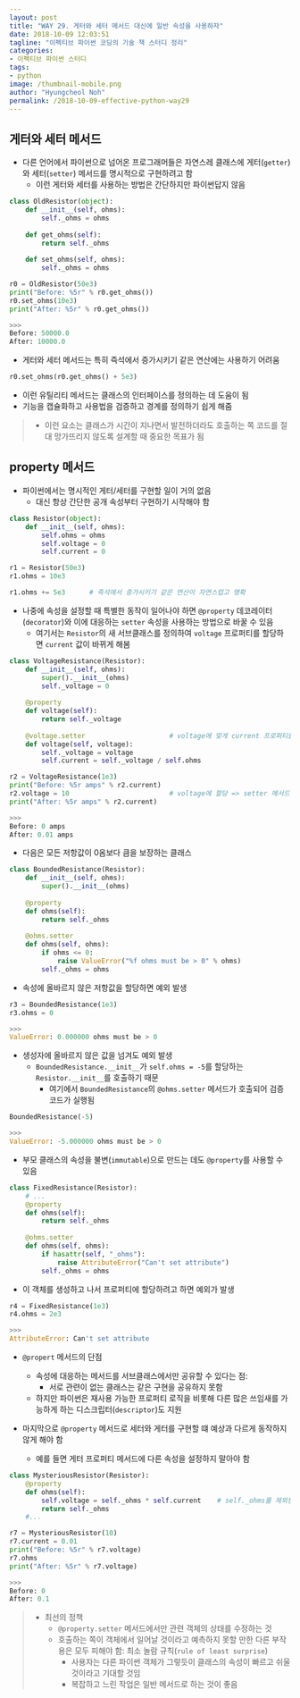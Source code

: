 ```yaml
---
layout: post
title: "WAY 29. 게터와 세터 메서드 대신에 일반 속성을 사용하자"
date: 2018-10-09 12:03:51
tagline: "이펙티브 파이썬 코딩의 기술 책 스터디 정리"
categories:
- 이펙티브 파이썬 스터디
tags:
- python
image: /thumbnail-mobile.png
author: "Hyungcheol Noh"
permalink: /2018-10-09-effective-python-way29
---
```


## 게터와 세터 메서드
- 다른 언어에서 파이썬으로 넘어온 프로그래머들은 자연스레 클래스에 게터(`getter`)와 세터(`setter`) 메서드를 명시적으로 구현하려고 함
    - 이런 게터와 세터를 사용하는 방법은 간단하지만 파이썬답지 않음

```python
class OldResistor(object):
    def __init__(self, ohms):
        self._ohms = ohms
    
    def get_ohms(self):
        return self._ohms
    
    def set_ohms(self, ohms):
        self._ohms = ohms

r0 = OldResistor(50e3)
print("Before: %5r" % r0.get_ohms())
r0.set_ohms(10e3)
print("After: %5r" % r0.get_ohms())

>>>
Before: 50000.0
After: 10000.0
```

- 게터와 세터 메서드는 특히 즉석에서 증가시키기 같은 연산에는 사용하기 어려움

```python
r0.set_ohms(r0.get_ohms() + 5e3)
```

- 이런 유틸리티 메서드는 클래스의 인터페이스를 정의하는 데 도움이 됨
- 기능을 캡슐화하고 사용법을 검증하고 경계를 정의하기 쉽게 해줌
>- 이런 요소는 클래스가 시간이 지나면서 발전하더라도 호출하는 쪽 코드를 절대 망가뜨리지 않도록 설계할 때 중요한 목표가 됨

## property 메서드
- 파이썬에서는 명시적인 게터/세터를 구현할 일이 거의 없음
    - 대신 항상 간단한 공개 속성부터 구현하기 시작해야 함

```python
class Resistor(object):
    def __init__(self, ohms):
        self.ohms = ohms
        self.voltage = 0
        self.current = 0

r1 = Resistor(50e3)
r1.ohms = 10e3

r1.ohms += 5e3      # 즉석에서 증가시키기 같은 연산이 자연스럽고 명확
```

- 나중에 속성을 설정할 때 특별한 동작이 일어나야 하면 `@property` 데코레이터(`decorator`)와 이에 대응하는 `setter` 속성을 사용하는 방법으로 바꿀 수 있음
    - 여기서는 `Resistor`의 새 서브클래스를 정의하여 `voltage` 프로퍼티를 할당하면 `current` 값이 바뀌게 해봄

```python
class VoltageResistance(Resistor):
    def __init__(self, ohms):
        super().__init__(ohms)
        self._voltage = 0
    
    @property
    def voltage(self):
        return self._voltage
        
    @voltage.setter                     # voltage에 맞게 current 프로퍼티를 업데이트하게끔 setter 메서드 설정
    def voltage(self, voltage):
        self._voltage = voltage
        self.current = self._voltage / self.ohms

r2 = VoltageResistance(1e3)
print("Before: %5r amps" % r2.current)
r2.voltage = 10                         # voltage에 할당 => setter 메서드 실행
print("After: %5r amps" % r2.current)

>>>
Before: 0 amps
After: 0.01 amps
```

- 다음은 모든 저항값이 0옴보다 큼을 보장하는 클래스

```python
class BoundedResistance(Resistor):
    def __init__(self, ohms):
        super().__init__(ohms)
        
    @property
    def ohms(self):
        return self._ohms
        
    @ohms.setter
    def ohms(self, ohms):
        if ohms <= 0:
            raise ValueError("%f ohms must be > 0" % ohms)
        self._ohms = ohms
```

- 속성에 올바르지 않은 저항값을 할당하면 예외 발생

```python
r3 = BoundedResistance(1e3)
r3.ohms = 0

>>>
ValueError: 0.000000 ohms must be > 0
```

- 생성자에 올바르지 않은 값을 넘겨도 예외 발생
    - `BoundedResistance.__init__`가 `self.ohms = -5`를 할당하는 `Resistor.__init__`를 호출하기 때문
        - 여기에서 `BoundedResistance`의 `@ohms.setter` 메서드가 호출되어 검증 코드가 실행됨

```python
BoundedResistance(-5)

>>>
ValueError: -5.000000 ohms must be > 0
```

- 부모 클래스의 속성을 불변(`immutable`)으로 만드는 데도 `@property`를 사용할 수 있음

```python
class FixedResistance(Resistor):
    # ...
    @property
    def ohms(self):
        return self._ohms
        
    @ohms.setter
    def ohms(self, ohms):
        if hasattr(self, "_ohms"):
            raise AttributeError("Can't set attribute")
        self._ohms = ohms
```

- 이 객체를 생성하고 나서 프로퍼티에 할당하려고 하면 예외가 발생

```python
r4 = FixedResistance(1e3)
r4.ohms = 2e3

>>>
AttributeError: Can't set attribute
```

- `@propert` 메서드의 단점
    - 속성에 대응하는 메서드를 서브클래스에서만 공유할 수 있다는 점:
        - 서로 관련이 없는 클래스는 같은 구현을 공유하지 못함
    - 하지만 파이썬은 재사용 가능한 프로퍼티 로직을 비롯해 다른 많은 쓰임새를 가능하게 하는 디스크립터(`descriptor`)도 지원

- 마지막으로 `@property` 메서드로 세터와 게터를 구현할 떄 예상과 다르게 동작하지 않게 해야 함
    - 예를 들면 게터 프로퍼티 메서드에 다른 속성을 설정하지 말아야 함

```python
class MysteriousResistor(Resistor):
    @property
    def ohms(self):
        self.voltage = self._ohms * self.current    # self._ohms를 제외한 다른 속성을 설정 => 이상 동작 발생
        return self._ohms
    #...

r7 = MysteriousResistor(10)
r7.current = 0.01
print("Before: %5r" % r7.voltage)
r7.ohms
print("After: %5r" % r7.voltage)

>>>
Before: 0
After: 0.1
```

>- 최선의 정책
>    - `@property.setter` 메서드에서만 관련 객체의 상태를 수정하는 것
>    - 호출하는 쪽이 객체에서 일어날 것이라고 예측하지 못할 만한 다른 부작용은 모두 피해야 함: 최소 놀람 규칙(`rule of least surprise`)
>        - 사용자는 다른 파이썬 객체가 그렇듯이 클래스의 속성이 빠르고 쉬울 것이라고 기대할 것임
>        - 복잡하고 느린 작업은 일반 메서드로 하는 것이 좋음
